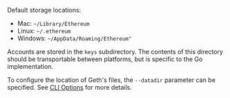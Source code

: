 Default storage locations:

* Mac: `~/Library/Ethereum`
* Linux: `~/.ethereum`
* Windows: `~/AppData/Roaming/Ethereum"`

Accounts are stored in the `keys` subdirectory. The contents of this directory should be transportable between platforms, but is specific to the Go implementation.

To configure the location of Geth's files, the `--datadir` parameter can be specified. See [CLI Options](https://github.com/ethereum/go-ethereum/wiki/Command-Line-Options) for more details.